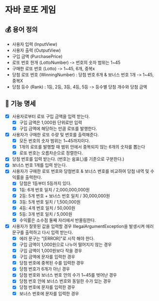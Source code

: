 # 자바 로또 게임

## 💰 용어 정의

- 사용자 입력 (InputView)
- 사용자 출력 (OutputView)
- 구입 금액 (PurchasePrice)
- 로또 번호 한개 (LottoNumber) -> 번호의 숫자 범위는 1~45
- 구매한 로또 번호 (Lotto) -> 1~45, 6개, 중복x
- 당첨 로또 번호 (WinningNumber) : 당첨 번호 6개 & 보너스 번호 1개 -> 1~45, 중복X
- 당첨 등수 (Rank) : 1등, 2등, 3등, 4등, 5등 -> 등수별 당첨 개수와 당첨 금액

## 💸 기능 명세

- [x] 사용자로부터 로또 구입 금액을 입력 받는다.
    - [x] 구입 금액은 1,000원 단위로만 입력
    - [x] 구입 금액에 해당하는 만큼 로또를 발행한다.
- [x] 사용자가 구매한 로또 수량 및 번호를 출력해준다.
    - [x] 모든 번호의 숫자 범위는 1~45까지이다.
    - [x] 1개의 로또를 발행할 때 범위 안에서 중복되지 않는 6개의 숫자를 뽑는다
    - [x] 로또 번호는 오름차순으로 정렬한다.
- [x] 당첨 번호를 입력 받는다. (번호는 쉼표(,)를 기준으로 구분한다.)
- [x] 보너스 번호 1개를 입력 받는다.
- [x] 사용자가 구매한 로또 번호와 당첨번호 & 보너스 번호를 비교하여 당첨 내역 및 수익률을 출력한다.
    - [x] 당첨은 1등부터 5등까지 있다.
    - [x] 1등: 6개 번호 일치 / 2,000,000,000원
    - [x] 2등: 5개 번호 + 보너스 번호 일치 / 30,000,000원
    - [x] 3등: 5개 번호 일치 / 1,500,000원
    - [x] 4등: 4개 번호 일치 / 50,000원
    - [x] 5등: 3개 번호 일치 / 5,000원
    - [x] 수익률은 소수점 둘째 자리에서 반올림한다.
- [x] 사용자가 잘못된 값을 입력할 경우 IllegalArgumentException을 발생시켜 에러 문구를 출력하고 다시 입력 받는다.
    - [x] 에러 문구는 "[ERROR]"로 시작 해야 한다.
    - [x] 구입 금액이 1,000원으로 나누어 떨어지지 않는 경우
    - [x] 구입 금액이 1,000원보다 작을 경우
    - [x] 구입 금액에 문자를 입력한 경우
    - [x] 당첨 번호에 중복된 수를 입력한 경우
    - [x] 당첨 번호가 6개가 아닌 경우
    - [x] 당첨 번호와 보너스 번호 안의 수가 1~45를 벗어난 경우
    - [x] 당첨 번호 안에 보너스 번호와 동일한 수가 있는 경우
    - [x] 당첨 번호에 문자를 입력한 경우
    - [x] 보너스 번호에 문자를 입력한 경우
